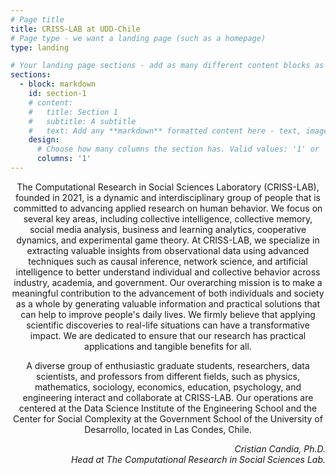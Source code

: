 ```yaml
---
# Page title
title: CRISS-LAB at UDD-Chile  
# Page type - we want a landing page (such as a homepage)
type: landing

# Your landing page sections - add as many different content blocks as you like
sections:
  - block: markdown
    id: section-1
    # content:
    #   title: Section 1
    #   subtitle: A subtitle
    #   text: Add any **markdown** formatted content here - text, images, videos, galleries - and even HTML code!
    design:
      # Choose how many columns the section has. Valid values: '1' or '2'.
      columns: '1'
---
```

<head>
<style>
html {
    font-size: calc(15px + 0.390625vw);
}
</style>
</head>

<p style="text-align: center;"> The Computational Research in Social Sciences Laboratory (CRISS-LAB), founded in 2021, is a dynamic and interdisciplinary group of people that is committed to advancing applied research on human behavior. We focus on several key areas, including collective intelligence, collective memory, social media analysis, business and learning analytics, cooperative dynamics, and experimental game theory. At CRISS-LAB, we specialize in extracting valuable insights from observational data using advanced techniques such as causal inference, network science, and artificial intelligence to better understand individual and collective behavior across industry, academia, and government. Our overarching mission is to make a meaningful contribution to the advancement of both individuals and society as a whole by generating valuable information and practical solutions that can help to improve people's daily lives. We firmly believe that applying scientific discoveries to real-life situations can have a transformative impact. We are dedicated to ensure that our research has practical applications and tangible benefits for all.</p>

<p style="text-align: center;"> A diverse group of enthusiastic graduate students, researchers, data scientists, and professors from different fields, such as physics, mathematics, sociology, economics, education, psychology, and engineering interact and collaborate at CRISS-LAB. Our operations are centered at the Data Science Institute of the Engineering School and the Center for Social Complexity at the Government School of the University of Desarrollo, located in Las Condes, Chile. </p>

<p style="text-align: right;"> <em>Cristian Candia, Ph.D. </em> <br> <em> Head at The Computational Research in Social Sciences Lab.</em></p>

<!-- ---
# A Demo section created with the Blank widget.
# Any elements can be added in the body: https://wowchemy.com/docs/writing-markdown-latex/
# Add more sections by duplicating this file and customizing to your requirements.

widget: blank #blank #hero # See https://wowchemy.com/docs/page-builder/
headless: true # This file represents a page section.
weight: 10 # Order that this section will appear.
title: 
  About CRISS-LAB at UDD-Chile  
# hero_media: welcome.jpg
design:
  # Choose how many columns the section has. Valid values: 1 or 2.
  columns: '1'
  # Add custom styles
  css_style:
  css_class:
---
<head>
<style>
html {
    font-size: calc(15px + 0.390625vw);
}
</style>
</head>

<p style="text-align: center;"> The Computational Research in Social Sciences Laboratory (CRISS-LAB), founded in 2021, is a dynamic and interdisciplinary group of people that is committed to advancing applied research on human behavior. We focus on several key areas, including collective intelligence, collective memory, social media analysis, business and learning analytics, cooperative dynamics, and experimental game theory. At CRISS-LAB, we specialize in extracting valuable insights from observational data using advanced techniques such as causal inference, network science, and artificial intelligence to better understand individual and collective behavior across industry, academia, and government. Our overarching mission is to make a meaningful contribution to the advancement of both individuals and society as a whole by generating valuable information and practical solutions that can help to improve people's daily lives. We firmly believe that applying scientific discoveries to real-life situations can have a transformative impact. We are dedicated to ensure that our research has practical applications and tangible benefits for all.</p>

<p style="text-align: center;"> A diverse group of enthusiastic graduate students, researchers, data scientists, and professors from different fields, such as physics, mathematics, sociology, economics, education, psychology, and engineering interact and collaborate at CRISS-LAB. Our operations are centered at the Data Science Institute of the Engineering School and the Center for Social Complexity at the Government School of the University of Desarrollo, located in Las Condes, Chile. </p>

<p style="text-align: right;"> <em>Cristian Candia, Ph.D. </em> <br> <em>Director at The Computational Research in Social Sciences Lab.</em></p>
 -->
